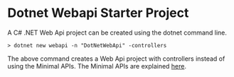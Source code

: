 # Dotnet Webapi Starter Project

A C# .NET Web Api project can be created using the dotnet command line.
```shell
> dotnet new webapi -n "DotNetWebApi" -controllers
```
The above command creates a Web Api project with controllers instead of using the Minimal APIs. The Minimal APIs are explained [here](https://learn.microsoft.com/en-us/aspnet/core/fundamentals/minimal-apis/overview?view=aspnetcore-8.0).